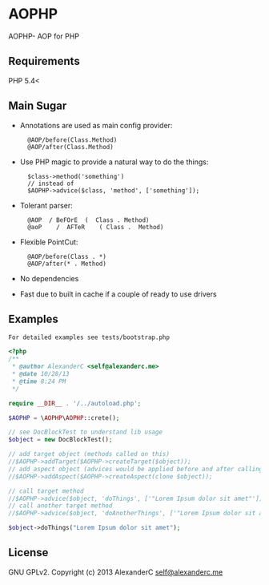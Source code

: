 AOPHP
=====

AOPHP- AOP for PHP

Requirements
------------

PHP 5.4<

Main Sugar
----------

- Annotations are used as main config provider:

        @AOP/before(Class.Method)
        @AOP/after(Class.Method)

- Use PHP magic to provide a natural way to do the things:

        $class->method('something')
        // instead of
        $AOPHP->advice($class, 'method', ['something']);

- Tolerant parser:

        @AOP  / BeFOrE  (  Class . Method)
        @aoP    /  AFTeR    ( Class .  Method)

- Flexible PointCut:

        @AOP/before(Class . *)
        @AOP/after(* . Method)

- No dependencies

- Fast due to built in cache if a couple of ready to use drivers

Examples
--------

    For detailed examples see tests/bootstrap.php

```php
<?php
/**
 * @author AlexanderC <self@alexanderc.me>
 * @date 10/28/13
 * @time 8:24 PM
 */

require __DIR__ . '/../autoload.php';

$AOPHP = \AOPHP\AOPHP::crete();

// see DocBlockTest to understand lib usage
$object = new DocBlockTest();

// add target object (methods called on this)
//$AOPHP->addTarget($AOPHP->createTarget($object));
// add aspect object (advices would be applied before and after calling a target)
//$AOPHP->addAspect($AOPHP->createAspect(clone $object));

// call target method
//$AOPHP->advice($object, 'doThings', ['"Lorem Ipsum dolor sit amet"']);
// call another target method
//$AOPHP->advice($object, 'doAnotherThings', ['"Lorem Ipsum dolor sit amet"']);

$object->doThings("Lorem Ipsum dolor sit amet");
```

License
-------

GNU GPLv2.
Copyright (c) 2013 AlexanderC <self@alexanderc.me>
